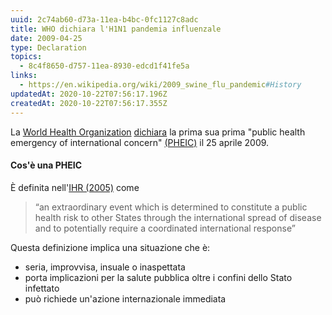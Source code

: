 ```yaml
---
uuid: 2c74ab60-d73a-11ea-b4bc-0fc1127c8adc
title: WHO dichiara l'H1N1 pandemia influenzale
date: 2009-04-25
type: Declaration
topics:
  - 8c4f8650-d757-11ea-8930-edcd1f41fe5a
links:
  - https://en.wikipedia.org/wiki/2009_swine_flu_pandemic#History
updatedAt: 2020-10-22T07:56:17.196Z
createdAt: 2020-10-22T07:56:17.355Z
---
```


La [World Health Organization](/organizations/WHO) [dichiara](https://www.who.int/csr/don/2009_04_26/en/) la prima sua prima "public health emergency of international concern" [(PHEIC)](https://www.who.int/news-room/q-a-detail/what-are-the-international-health-regulations-and-emergency-committees) il 25 aprile 2009.

#### Cos'è una PHEIC

È definita nell'[IHR (2005)](https://www.who.int/ihr/9789241596664/en/) come

> “an extraordinary event which is determined to constitute a public health risk to other States through the international spread of disease and to potentially require a coordinated international response”

Questa definizione implica una situazione che è:

- seria, improvvisa, insuale o inaspettata
- porta implicazioni per la salute pubblica oltre i confini dello Stato infettato
- può richiede un'azione internazionale immediata
